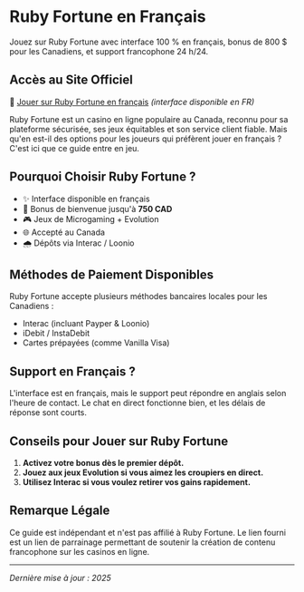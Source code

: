 # Ruby Fortune en Français

Jouez sur Ruby Fortune avec interface 100 % en français, bonus de 800 $ pour les Canadiens, et support francophone 24 h/24.

## Accès au Site Officiel

🎯 [Jouer sur Ruby Fortune en français](https://go.visitbrand.link/ruby/fr/) *(interface disponible en FR)*

Ruby Fortune est un casino en ligne populaire au Canada, reconnu pour sa plateforme sécurisée, ses jeux équitables et son service client fiable. Mais qu'en est-il des options pour les joueurs qui préfèrent jouer en français ? C'est ici que ce guide entre en jeu.

## Pourquoi Choisir Ruby Fortune ?

* ✨ Interface disponible en français
* 🎉 Bonus de bienvenue jusqu'à **750 CAD**
* 🎮 Jeux de Microgaming + Evolution
* 🌐 Accepté au Canada
* 🌧️ Dépôts via Interac / Loonio

## Méthodes de Paiement Disponibles

Ruby Fortune accepte plusieurs méthodes bancaires locales pour les Canadiens :

* Interac (incluant Payper & Loonio)
* iDebit / InstaDebit
* Cartes prépayées (comme Vanilla Visa)

## Support en Français ?

L'interface est en français, mais le support peut répondre en anglais selon l'heure de contact. Le chat en direct fonctionne bien, et les délais de réponse sont courts.

## Conseils pour Jouer sur Ruby Fortune

1. **Activez votre bonus dès le premier dépôt.**
2. **Jouez aux jeux Evolution si vous aimez les croupiers en direct.**
3. **Utilisez Interac si vous voulez retirer vos gains rapidement.**

## Remarque Légale

Ce guide est indépendant et n'est pas affilié à Ruby Fortune. Le lien fourni est un lien de parrainage permettant de soutenir la création de contenu francophone sur les casinos en ligne.

---

*Dernière mise à jour : 2025*

